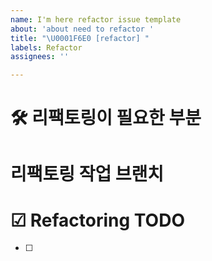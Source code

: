```yaml
---
name: I'm here refactor issue template
about: 'about need to refactor '
title: "\U0001F6E0️ [refactor] "
labels: Refactor
assignees: ''

---
```


# 🛠️ 리팩토링이 필요한 부분

# 리팩토링 작업 브랜치

# ☑ Refactoring TODO
- [ ]
